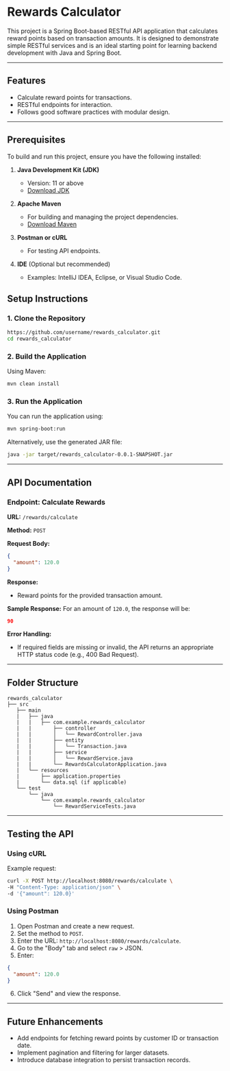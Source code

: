 # Rewards Calculator

This project is a Spring Boot-based RESTful API application that calculates reward points based on transaction amounts. It is designed to demonstrate simple RESTful services and is an ideal starting point for learning backend development with Java and Spring Boot.

---

## Features
- Calculate reward points for transactions.
- RESTful endpoints for interaction.
- Follows good software practices with modular design.

---

## Prerequisites
To build and run this project, ensure you have the following installed:

1. **Java Development Kit (JDK)**
   - Version: 11 or above
   - [Download JDK](https://www.oracle.com/java/technologies/javase-downloads.html)

2. **Apache Maven**
   - For building and managing the project dependencies.
   - [Download Maven](https://maven.apache.org/download.cgi)

3. **Postman or cURL**
   - For testing API endpoints.

4. **IDE** (Optional but recommended)
   - Examples: IntelliJ IDEA, Eclipse, or Visual Studio Code.

## Setup Instructions

### 1. Clone the Repository
```bash
https://github.com/username/rewards_calculator.git
cd rewards_calculator
```

### 2. Build the Application
Using Maven:
```bash
mvn clean install
```

### 3. Run the Application
You can run the application using:
```bash
mvn spring-boot:run
```

Alternatively, use the generated JAR file:
```bash
java -jar target/rewards_calculator-0.0.1-SNAPSHOT.jar
```

---

## API Documentation

### Endpoint: Calculate Rewards
**URL:** `/rewards/calculate`

**Method:** `POST`

**Request Body:**
```json
{
  "amount": 120.0
}
```

**Response:**
- Reward points for the provided transaction amount.

**Sample Response:**
For an amount of `120.0`, the response will be:
```json
90
```

**Error Handling:**
- If required fields are missing or invalid, the API returns an appropriate HTTP status code (e.g., 400 Bad Request).

---

## Folder Structure
```
rewards_calculator
├── src
   ├── main
   |   ├── java
   |   |   ├── com.example.rewards_calculator
   |   |       ├── controller
   |   |       │   └── RewardController.java
   |   |       ├── entity
   |   |       │   └── Transaction.java
   |   |       ├── service
   |   |       │   └── RewardService.java
   |   |       └── RewardsCalculatorApplication.java
   |   └── resources
   |       ├── application.properties
   |       └── data.sql (if applicable)
   └── test
       └── java
           └── com.example.rewards_calculator
               └── RewardServiceTests.java
```

---

## Testing the API

### Using cURL
Example request:
```bash
curl -X POST http://localhost:8080/rewards/calculate \
-H "Content-Type: application/json" \
-d '{"amount": 120.0}'
```

### Using Postman
1. Open Postman and create a new request.
2. Set the method to `POST`.
3. Enter the URL: `http://localhost:8080/rewards/calculate`.
4. Go to the "Body" tab and select `raw` > JSON.
5. Enter:
```json
{
  "amount": 120.0
}
```
6. Click "Send" and view the response.

---

## Future Enhancements
- Add endpoints for fetching reward points by customer ID or transaction date.
- Implement pagination and filtering for larger datasets.
- Introduce database integration to persist transaction records.

